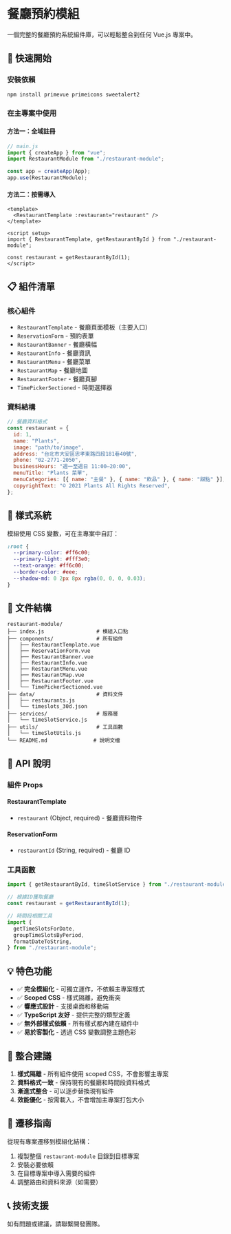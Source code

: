 # 餐廳預約模組

一個完整的餐廳預約系統組件庫，可以輕鬆整合到任何 Vue.js 專案中。

## 🚀 快速開始

### 安裝依賴

```bash
npm install primevue primeicons sweetalert2
```

### 在主專案中使用

#### 方法一：全域註冊

```javascript
// main.js
import { createApp } from "vue";
import RestaurantModule from "./restaurant-module";

const app = createApp(App);
app.use(RestaurantModule);
```

#### 方法二：按需導入

```vue
<template>
  <RestaurantTemplate :restaurant="restaurant" />
</template>

<script setup>
import { RestaurantTemplate, getRestaurantById } from "./restaurant-module";

const restaurant = getRestaurantById(1);
</script>
```

## 📋 組件清單

### 核心組件

- `RestaurantTemplate` - 餐廳頁面模板（主要入口）
- `ReservationForm` - 預約表單
- `RestaurantBanner` - 餐廳橫幅
- `RestaurantInfo` - 餐廳資訊
- `RestaurantMenu` - 餐廳菜單
- `RestaurantMap` - 餐廳地圖
- `RestaurantFooter` - 餐廳頁腳
- `TimePickerSectioned` - 時間選擇器

### 資料結構

```javascript
// 餐廳資料格式
const restaurant = {
  id: 1,
  name: "Plants",
  image: "path/to/image",
  address: "台北市大安區忠孝東路四段181巷40號",
  phone: "02-2771-2050",
  businessHours: "週一至週日 11:00–20:00",
  menuTitle: "Plants 菜單",
  menuCategories: [{ name: "主餐" }, { name: "飲品" }, { name: "甜點" }],
  copyrightText: "© 2021 Plants All Rights Reserved",
};
```

## 🎨 樣式系統

模組使用 CSS 變數，可在主專案中自訂：

```css
:root {
  --primary-color: #ff6c00;
  --primary-light: #fff3e0;
  --text-orange: #ff6c00;
  --border-color: #eee;
  --shadow-md: 0 2px 8px rgba(0, 0, 0, 0.03);
}
```

## 📁 文件結構

```
restaurant-module/
├── index.js                 # 模組入口點
├── components/              # 所有組件
│   ├── RestaurantTemplate.vue
│   ├── ReservationForm.vue
│   ├── RestaurantBanner.vue
│   ├── RestaurantInfo.vue
│   ├── RestaurantMenu.vue
│   ├── RestaurantMap.vue
│   ├── RestaurantFooter.vue
│   └── TimePickerSectioned.vue
├── data/                    # 資料文件
│   ├── restaurants.js
│   └── timeslots_30d.json
├── services/                # 服務層
│   └── timeSlotService.js
├── utils/                   # 工具函數
│   └── timeSlotUtils.js
└── README.md               # 說明文檔
```

## 🔧 API 說明

### 組件 Props

#### RestaurantTemplate

- `restaurant` (Object, required) - 餐廳資料物件

#### ReservationForm

- `restaurantId` (String, required) - 餐廳 ID

### 工具函數

```javascript
import { getRestaurantById, timeSlotService } from "./restaurant-module";

// 根據ID獲取餐廳
const restaurant = getRestaurantById(1);

// 時間段相關工具
import {
  getTimeSlotsForDate,
  groupTimeSlotsByPeriod,
  formatDateToString,
} from "./restaurant-module";
```

## 💡 特色功能

- ✅ **完全模組化** - 可獨立運作，不依賴主專案樣式
- ✅ **Scoped CSS** - 樣式隔離，避免衝突
- ✅ **響應式設計** - 支援桌面和移動端
- ✅ **TypeScript 友好** - 提供完整的類型定義
- ✅ **無外部樣式依賴** - 所有樣式都內建在組件中
- ✅ **易於客製化** - 透過 CSS 變數調整主題色彩

## 🎯 整合建議

1. **樣式隔離** - 所有組件使用 scoped CSS，不會影響主專案
2. **資料格式一致** - 保持現有的餐廳和時間段資料格式
3. **漸進式整合** - 可以逐步替換現有組件
4. **效能優化** - 按需載入，不會增加主專案打包大小

## 🔄 遷移指南

從現有專案遷移到模組化結構：

1. 複製整個 `restaurant-module` 目錄到目標專案
2. 安裝必要依賴
3. 在目標專案中導入需要的組件
4. 調整路由和資料來源（如需要）

## 📞 技術支援

如有問題或建議，請聯繫開發團隊。
